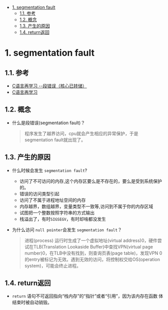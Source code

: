 <!--
 * @Author: JohnJeep
 * @Date: 2019-07-28 21:54:53
 * @LastEditTime: 2020-06-13 11:57:08
 * @LastEditors: your name
 * @Description: 段错误问题
 * @FilePath: /C/7-段错误.md
--> 

<!-- TOC -->

- [1. segmentation fault](#1-segmentation-fault)
  - [1.1. 参考](#11-参考)
  - [1.2. 概念](#12-概念)
  - [1.3. 产生的原因](#13-产生的原因)
  - [1.4. return返回](#14-return返回)

<!-- /TOC -->

# 1. segmentation fault
## 1.1. 参考
- [C语言再学习 --段错误（核心已转储）](https://blog.csdn.net/qq_29350001/article/details/53780697)
- [C语言再学习](https://blog.csdn.net/qq_29350001/article/category/9267707/3) 


## 1.2. 概念
- 什么是段错误(segmentation fault)？
  > 程序发生了越界访问，cpu就会产生相应的异常保护，于是segmentation fault就出现了。


## 1.3. 产生的原因
- 什么时候会发生 `segmentation fault`?
  - 访问了不可访问的内存,这个内存区要么是不存在的，要么是受到系统保护的。
  - 错误的访问类型引起
  - 访问了不属于进程地址空间的内存
  - 内存越界，数组越界，变量类型不一致等,访问到不属于你的内存区域
  - 试图把一个整数按照字符串的方式输出
  - 栈溢出了，有时`SIGSEGV`，有时却啥都没发生

- 为什么访问 `null pointer`会发生 `segmentation fault`？
  > 进程(process) 运行时生成了一个虚拟地址(virtual address)0，硬件尝试在TLB(Translation Lookaside Buffer)中查找VPN(virtual page number)0，在TLB中没有找到，则查询页表(page table)，发现VPN 0 的entry被标记为无效。遇到无效的访问，将控制权交给OS(operation system)，可能会终止进程。



## 1.4. return返回
- `return` 语句不可返回指向“栈内存”的“指针”或者“引用”，因为该内存在函数
体结束时被自动销毁。

